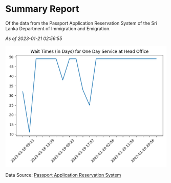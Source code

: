 # Summary Report

Of the data from the Passport Application Reservation System of the Sri Lanka Department of Immigration and Emigration.

*As of 2023-01-21 02:56:55*

![Wait Time Chart](summary.wait_time_chart.png)

Data Source: [Passport Application Reservation System](https://eservices.immigration.gov.lk:8443/appointment/pages/reservationApplication.xhtml)